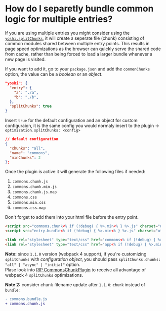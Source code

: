 # How do I separetly bundle common logic for multiple entries?

If you are using multiple entries you might consider using the [`yoshi.splitChunks`](https://gist.github.com/sokra/1522d586b8e5c0f5072d7565c2bee693), it will create a seperate file (chunk) consisting of common modules shared between multiple entry points. This results in page speed optimizations as the browser can quickly serve the shared code from cache, rather than being forced to load a larger bundle whenever a new page is visited.

If you want to add it, go to your `package.json` and add the `commonChunks` option, the value can be a *boolean* or an *object*.


```json
"yoshi": {
  "entry": {
    "a": "./a",
    "b": "./b",
  },
  "splitChunks": true
}
```

Insert `true` for the default configuration and an object for custom configuraion, it is the same config you would normaly insert to the plugin -> `optimization.splitChunks: <config>`

```json
// default configuration
{
  "chunks": "all",
  "name": "commons",
  "minChunks": 2
};
```

Once the plugin is active it will generate the following files if needed:
1. `commons.chunk.js`
2. `commons.chunk.min.js`
3. `commons.chunk.js.map`
4. `commons.css`
5. `commons.min.css`
6. `commons.css.map`

Don't forget to add them into your html file before the entry point.

```html
<script src="commons.chunk<% if (!debug) { %>.min<% } %>.js" charset="utf-8"></script>
<script src="entry.bundle<% if (!debug) { %>.min<% } %>.js" charset="utf-8"></script>
```

```html
<link rel="stylesheet" type="text/css" href="commons<% if (!debug) { %>.min<% } %>.css" />
<link rel="stylesheet" type="text/css" href="app<% if (!debug) { %>.min<% } %>.css" />
```

**Note:** since `1.1.0` version (webpack 4 support), if you're customizing `splitChunks` with *configuration object*, you should pass `splitChunks.chunks: "all" | "async" | "initial"` option.  
Plase look into [RIP CommonsChunkPlugin](https://gist.github.com/sokra/1522d586b8e5c0f5072d7565c2bee693#configuration) to receive all advantage of webpack 4 `splitChunks` optimizations.

**Note 2:** consider chunk filename update after `1.1.0`: `chunk` instead of `bundle`:

```diff
- commons.bundle.js
+ commons.chunk.js
``` 
